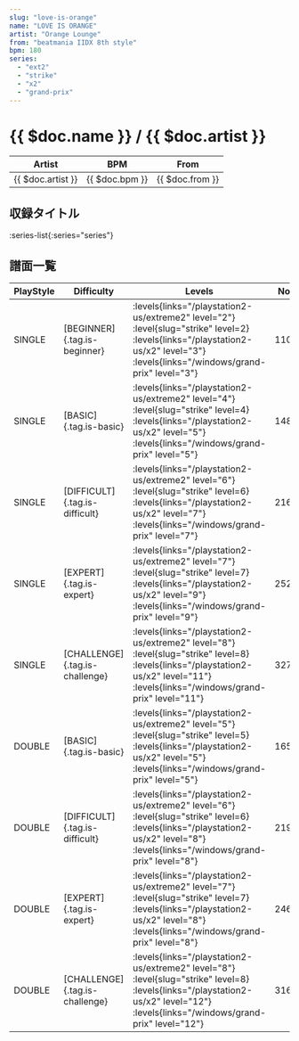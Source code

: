 ```yaml
---
slug: "love-is-orange"
name: "LOVE IS ORANGE"
artist: "Orange Lounge"
from: "beatmania IIDX 8th style"
bpm: 180
series:
  - "ext2"
  - "strike"
  - "x2"
  - "grand-prix"
---
```


# {{ $doc.name }} / {{ $doc.artist }}

|Artist|BPM|From|
|------|---|----|
|{{ $doc.artist }}|{{ $doc.bpm }}|{{ $doc.from }}|

## 収録タイトル

:series-list{:series="series"}

## 譜面一覧

|PlayStyle|Difficulty|Levels|Notes|Movie|
|---------|----------|------|-----|-----|
|SINGLE|[BEGINNER]{.tag.is-beginner}| :levels{links="/playstation2-us/extreme2" level="2"} :level{slug="strike" level=2} :levels{links="/playstation2-us/x2" level="3"}  :levels{links="/windows/grand-prix" level="3"}|110/2||
|SINGLE|[BASIC]{.tag.is-basic}| :levels{links="/playstation2-us/extreme2" level="4"} :level{slug="strike" level=4} :levels{links="/playstation2-us/x2" level="5"}  :levels{links="/windows/grand-prix" level="5"}|148/5||
|SINGLE|[DIFFICULT]{.tag.is-difficult}| :levels{links="/playstation2-us/extreme2" level="6"} :level{slug="strike" level=6} :levels{links="/playstation2-us/x2" level="7"}  :levels{links="/windows/grand-prix" level="7"}|216/26||
|SINGLE|[EXPERT]{.tag.is-expert}| :levels{links="/playstation2-us/extreme2" level="7"} :level{slug="strike" level=7} :levels{links="/playstation2-us/x2" level="9"}  :levels{links="/windows/grand-prix" level="9"}|252/0||
|SINGLE|[CHALLENGE]{.tag.is-challenge}| :levels{links="/playstation2-us/extreme2" level="8"} :level{slug="strike" level=8} :levels{links="/playstation2-us/x2" level="11"}  :levels{links="/windows/grand-prix" level="11"}|327/8||
|DOUBLE|[BASIC]{.tag.is-basic}| :levels{links="/playstation2-us/extreme2" level="5"} :level{slug="strike" level=5} :levels{links="/playstation2-us/x2" level="5"}  :levels{links="/windows/grand-prix" level="5"}|165/5||
|DOUBLE|[DIFFICULT]{.tag.is-difficult}| :levels{links="/playstation2-us/extreme2" level="6"} :level{slug="strike" level=6} :levels{links="/playstation2-us/x2" level="8"}  :levels{links="/windows/grand-prix" level="8"}|219/27||
|DOUBLE|[EXPERT]{.tag.is-expert}| :levels{links="/playstation2-us/extreme2" level="7"} :level{slug="strike" level=7} :levels{links="/playstation2-us/x2" level="8"}  :levels{links="/windows/grand-prix" level="8"}|246/2||
|DOUBLE|[CHALLENGE]{.tag.is-challenge}| :levels{links="/playstation2-us/extreme2" level="8"} :level{slug="strike" level=8} :levels{links="/playstation2-us/x2" level="12"}  :levels{links="/windows/grand-prix" level="12"}|316/11||
